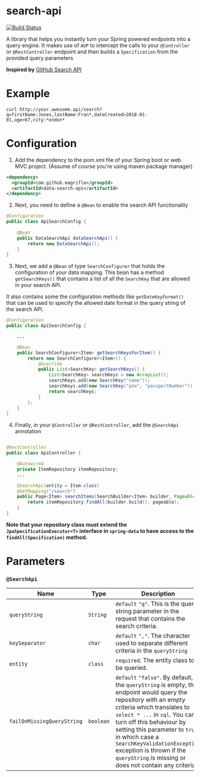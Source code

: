 # search-api
[![Build Status](https://travis-ci.org/magrifle/search-api.svg?branch=master)](https://travis-ci.org/magrifle/search-api)

A library that helps you instantly turn your Spring powered endpoints into a query engine.
It makes use of `AOP` to intercept the calls to your `@Controller` or `@RestController` endpoint and then builds a `Specification` from the provided query parameters

**Inspired by** [GitHub Search API](https://developer.github.com/v3/search/)

# Example
````curl
curl http://your.awesome.api/search?q=firstName:Jones,lastName:Fran*,dateCreated>2018-01-01,age<67,city:*ondon*
````

# Configuration

1.  Add the dependency to the pom.xml file of your Spring boot or web MVC project. (Assume of course you're using maven package manager)

````xml
<dependency>
  <groupId>com.github.magrifle</groupId>
  <artifactId>data-search-api</artifactId>
</dependency>
````

2.  Next, you need to define a `@Bean` to enable the search API functionality

````java
@Configuration
public class ApiSearchConfig {
    
    @Bean
    public DataSearchApi dataSearchApi() {
        return new DataSearchApi();
    }
}

````
3) Next, we add a `@Bean` of type `SearchConfigurer` that holds the configuration of your data mapping.
This bean has a method `getSearchKeys()` that contains a list of all the `SearchKey` that are allowed in your search API.

It also contains some the configuration methods like `getDateKeyFormat()` that can be used to specify the allowed date format in the query string of the search API. 

```java
@Configuration
public class ApiSearchConfig {

    ...

    @Bean
    public SearchConfigurer<Item> getSearchKeysForItem() {
        return new SearchConfigurer<Item>() {
            @Override
            public List<SearchKey> getSearchKeys() {
                List<SearchKey> searchKeys = new ArrayList();
                searchKeys.add(new SearchKey("name"));
                searchKeys.add(new SearchKey("pno", "passportNumber"));
                return searchKeys;
            }
        };
    }
}

```

4)  Finally, in your `@Controller` or `@RestController`, add the `@SearchApi` annotation

````java

@RestController
public class ApiController {

    @Autowired
    private ItemRepository itemRepository;
    ...

    @SearchApi(entity = Item.class)
    @GetMapping("/search")
    public Page<Item> searchItems(SearchBuilder<Item> builder, Pageable pageable){
        return itemRepository.findAll(builder.build(), pageable);
    }
}
````
**Note that your repository class must extend the `JpaSpecificationExecutor<T>` interface in `spring-data` to have access to the `findAll(Specification)` method.**


# Parameters
### `@SearchApi`

| Name | Type | Description |
|---|---|---|
|`queryString`|`String`| `default` `"q"`. This is the query string parameter in the request that contains the search criteria. |
|`keySeparator`|`char`| `default` `","`. The character used to separate different criteria in the `queryString` |
|`entity`|`class`| `required`. The entity class to be queried.|
|`failOnMissingQueryString`|`boolean`| `default` `"false"`. By default, if the `queryString` is empty, the endpoint would query the repository with an empty criteria which translates to `select * ...` in `sql`. You can turn off this behaviour by setting this parameter to `true` in which case a `SearchKeyValidationException` exception is thrown if the `queryString` is missing or does not contain any criteria. |